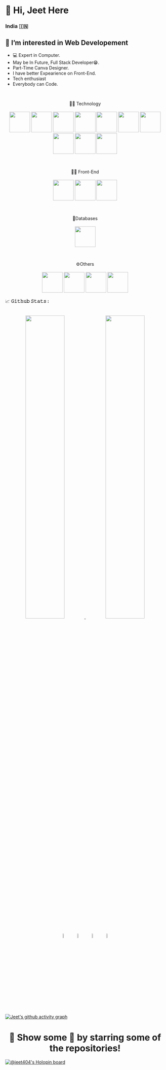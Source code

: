 <h1>👋 Hi, Jeet Here</h1>

### India <span>🇮🇳</span>

## 👀 I’m interested in Web Developement
- 💻 Expert in Computer. 
- May be In Future, Full Stack Developer😁.
- Part-Time Canva Designer. 
- I have better Expearience on Front-End.
- Tech enthusiast
- Everybody can Code.

<!--<div align="center">
	<img src="https://github.com/jeet404/jeet404/blob/main/src/coder.gif" width="50%" height="250" />
</div>-->

<br>
<p align="center">
👨‍💻 Technology<br><br>
	<code><img width="65" height="65" src="https://github.com/jeet404/jeet404/blob/main/src/nodejs.png"/></code>
	<code><img width="65" height="65" src="https://github.com/jeet404/jeet404/blob/main/src/express.png"/></code>
	<code><img width="65" height="65" src="https://github.com/jeet404/jeet404/blob/main/src/js.png"/></code>
	<code><img width="65" height="65" src="https://github.com/jeet404/jeet404/blob/main/src/python.png"/></code>
	<code><img width="65" height="65" src="https://github.com/jeet404/jeet404/blob/main/src/java.png"/></code>
	<code><img width="65" height="65" src="https://github.com/jeet404/jeet404/blob/main/src/csharp.png"/></code>
	<code><img width="65" height="65" src="https://github.com/jeet404/jeet404/blob/main/src/cpp.png"/></code>
	<code><img width="65" height="65" src="https://github.com/jeet404/jeet404/blob/main/src/clang.png"/></code>
	<code><img width="65" height="65" src="https://github.com/jeet404/jeet404/blob/main/src/dotnet.png"/></code>
	<code><img width="65" height="65" src="https://github.com/jeet404/jeet404/blob/main/src/php.png"/></code>
</p>
<br>
<p align="center">
👨‍💻 Front-End<br><br>
<code><img width="65" height="65" src="https://github.com/jeet404/jeet404/blob/main/src/html.png"/></code>
<code><img width="65" height="65" src="https://github.com/jeet404/jeet404/blob/main/src/css.png"/></code>
<code><img width="65" height="65" src="https://github.com/jeet404/jeet404/blob/main/src/bstrp.png"/></code>
</p>
<br>
<p align="center">
💾Databases<br><br>
	<code><img width="65" height="65" src="https://github.com/jeet404/jeet404/blob/main/src/mysql.png"/></code>
</p>
<br/>
<p align="center">
⚙️Others<br><br>
	<code><img width="65" height="65" src="https://github.com/jeet404/jeet404/blob/main/src/git.png"/></code>
	<code><img width="65" height="65" src="https://github.com/jeet404/jeet404/blob/main/src/linux.png"/></code>
	<code><img width="65" height="65" src="https://github.com/jeet404/jeet404/blob/main/src/canva.png"/></code>
	<code><img width="65" height="65" src="https://github.com/jeet404/jeet404/blob/main/src/msoffice.png"/></code>
<br/>
<summary>
  <g-emoji class="g-emoji" alias="chart_with_upwards_trend" fallback-src="https://github.githubassets.com/images/icons/emoji/unicode/1f4c8.png">📈</g-emoji>
  <strong>𝙶𝚒𝚝𝚑𝚞𝚋 𝚂𝚝𝚊𝚝𝚜 : </strong>
</summary>
<br>
<p align="center">
  <a href="https://github.com/jeet404/">
	<img width="49.5%" src="https://github-readme-stats.vercel.app/api?username=jeet404&show_icons=true&theme=synthwave&hide_border=true"/>
    	<img width="49.5%" src="https://github-readme-streak-stats.herokuapp.com?user=jeet404&theme=synthwave&hide_border=true&date_format=M%20j%5B%2C%20Y%5D&fire=7109D0&ring=00CED3"/>
  </a>
</p>
<!--<br>
<a href="https://github.com/jeet404" align="left"><img src="https://github-readme-stats.vercel.app/api/top-langs/?username=jeet404&langs_count=5&title_color=0891b2&text_color=ffffff&icon_color=0891b2&bg_color=1c1917&hide_border=true&locale=en&custom_title=Top%20%Languages" alt="Top Languages" /></a>
<br>-->
<p align="center" >
	<a href="https://www.linkedin.com/in/jeet404/"><img alt="linkedin" width="6%" style="padding:6px" src="https://github.com/jeet404/jeet404/blob/main/src/linkedin.png"/></a>
	<a href="https://www.instagram.com/jeet404_/"><img alt="instagram" width="6%" style="padding:6px" src="https://github.com/jeet404/jeet404/blob/main/src/insta.png"/></a>
	<a href="https://www.facebook.com/jeet404.Patel/"><img alt="facebook" width="6%" style="padding:6px" src="https://github.com/jeet404/jeet404/blob/main/src/fb.png"/></a>
  	<a href="https://twitter.com/jeet404_"><img alt="twitter" width="6%" style="padding:6px" src="https://github.com/jeet404/jeet404/blob/main/src/twitter.png"/></a>
</p>

[![Jeet's github activity graph](https://github-readme-activity-graph.vercel.app/graph?username=jeet404)](https://github.com/ashutosh00710/github-readme-activity-graph)

<div align="center">
	<h1>🚀 Show some 💙 by starring some of the repositories!</h1>
</div>

[![@jeet404's Holopin board](https://holopin.io/api/user/board?user=jeet404)](https://holopin.io/@jeet404)
